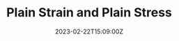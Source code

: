 ---
title: Plain Strain and Plain Stress
summary: Formulas for plain strain and plain stress constrain.

date: "2023-02-22T15:09:00Z"

# # Optional external URL for project (replaces project detail page).
# external_link: uploads/ZhanZhangCV.pdf

draft: false
---